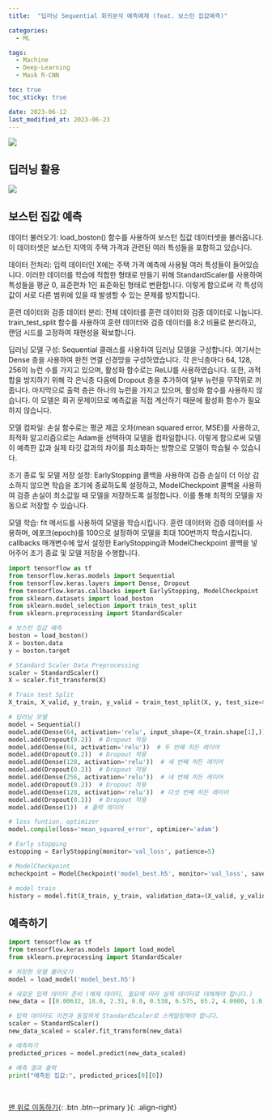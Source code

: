 ```yaml
---
title:  "딥러닝 Sequential 회귀분석 예측예제 (feat. 보스턴 집값예측)" 

categories:
  - ML

tags:
  - Machine
  - Deep-Learning
  - Mask R-CNN

toc: true
toc_sticky: true

date: 2023-06-12
last_modified_at: 2023-06-23
---
```



![](https://velog.velcdn.com/images/deepshadow/post/da1514bc-afb0-4013-bde4-88c03bd95bc6/image.png)
## 딥러닝 활용
![](https://velog.velcdn.com/images/deepshadow/post/988bf72b-eeb7-49f2-953e-2af026540000/image.png)


## 보스턴 집값 예측 

데이터 불러오기: load_boston() 함수를 사용하여 보스턴 집값 데이터셋을 불러옵니다. 이 데이터셋은 보스턴 지역의 주택 가격과 관련된 여러 특성들을 포함하고 있습니다.

데이터 전처리: 입력 데이터인 X에는 주택 가격 예측에 사용될 여러 특성들이 들어있습니다. 이러한 데이터를 학습에 적합한 형태로 만들기 위해 StandardScaler를 사용하여 특성들을 평균 0, 표준편차 1인 표준화된 형태로 변환합니다. 이렇게 함으로써 각 특성의 값이 서로 다른 범위에 있을 때 발생할 수 있는 문제를 방지합니다.

훈련 데이터와 검증 데이터 분리: 전체 데이터를 훈련 데이터와 검증 데이터로 나눕니다. train_test_split 함수를 사용하여 훈련 데이터와 검증 데이터를 8:2 비율로 분리하고, 랜덤 시드를 고정하여 재현성을 확보합니다.

딥러닝 모델 구성: Sequential 클래스를 사용하여 딥러닝 모델을 구성합니다. 여기서는 Dense 층을 사용하여 완전 연결 신경망을 구성하였습니다. 각 은닉층마다 64, 128, 256의 뉴런 수를 가지고 있으며, 활성화 함수로는 ReLU를 사용하였습니다. 또한, 과적합을 방지하기 위해 각 은닉층 다음에 Dropout 층을 추가하여 일부 뉴런을 무작위로 꺼줍니다. 마지막으로 출력 층은 하나의 뉴런을 가지고 있으며, 활성화 함수를 사용하지 않습니다. 이 모델은 회귀 문제이므로 예측값을 직접 계산하기 때문에 활성화 함수가 필요하지 않습니다.

모델 컴파일: 손실 함수로는 평균 제곱 오차(mean squared error, MSE)를 사용하고, 최적화 알고리즘으로는 Adam을 선택하여 모델을 컴파일합니다. 이렇게 함으로써 모델이 예측한 값과 실제 타깃 값과의 차이를 최소화하는 방향으로 모델이 학습될 수 있습니다.

조기 종료 및 모델 저장 설정: EarlyStopping 콜백을 사용하여 검증 손실이 더 이상 감소하지 않으면 학습을 조기에 종료하도록 설정하고, ModelCheckpoint 콜백을 사용하여 검증 손실이 최소값일 때 모델을 저장하도록 설정합니다. 이를 통해 최적의 모델을 자동으로 저장할 수 있습니다.

모델 학습: fit 메서드를 사용하여 모델을 학습시킵니다. 훈련 데이터와 검증 데이터를 사용하며, 에포크(epoch)를 100으로 설정하여 모델을 최대 100번까지 학습시킵니다. callbacks 매개변수에 앞서 설정한 EarlyStopping과 ModelCheckpoint 콜백을 넣어주어 조기 종료 및 모델 저장을 수행합니다.
```python
import tensorflow as tf
from tensorflow.keras.models import Sequential
from tensorflow.keras.layers import Dense, Dropout
from tensorflow.keras.callbacks import EarlyStopping, ModelCheckpoint
from sklearn.datasets import load_boston
from sklearn.model_selection import train_test_split
from sklearn.preprocessing import StandardScaler

# 보스턴 집값 예측 
boston = load_boston()
X = boston.data
y = boston.target

# Standard Scaler Data Preprocessing
scaler = StandardScaler()
X = scaler.fit_transform(X)

# Train test Split
X_train, X_valid, y_train, y_valid = train_test_split(X, y, test_size=0.2, random_state=42)

# 딥러닝 모델
model = Sequential()
model.add(Dense(64, activation='relu', input_shape=(X_train.shape[1],)))  # 첫 번째 히든 레이어
model.add(Dropout(0.2))  # Dropout 적용
model.add(Dense(64, activation='relu'))  # 두 번째 히든 레이어
model.add(Dropout(0.2))  # Dropout 적용
model.add(Dense(128, activation='relu'))  # 세 번째 히든 레이어
model.add(Dropout(0.2))  # Dropout 적용
model.add(Dense(256, activation='relu'))  # 네 번째 히든 레이어
model.add(Dropout(0.2))  # Dropout 적용
model.add(Dense(128, activation='relu'))  # 다섯 번째 히든 레이어
model.add(Dropout(0.2))  # Dropout 적용
model.add(Dense(1))  # 출력 레이어

# loss funtion, optimizer 
model.compile(loss='mean_squared_error', optimizer='adam')

# Early stopping
estopping = EarlyStopping(monitor='val_loss', patience=5)

# ModelCheckpoint
mcheckpoint = ModelCheckpoint('model_best.h5', monitor='val_loss', save_best_only=True)

# model train 
history = model.fit(X_train, y_train, validation_data=(X_valid, y_valid), epochs=100, callbacks=[estopping, mcheckpoint])

```

## 예측하기

```python
import tensorflow as tf
from tensorflow.keras.models import load_model
from sklearn.preprocessing import StandardScaler

# 저장한 모델 불러오기
model = load_model('model_best.h5')

# 새로운 입력 데이터 준비 (예제 데이터, 필요에 따라 실제 데이터로 대체해야 합니다.)
new_data = [[0.00632, 18.0, 2.31, 0.0, 0.538, 6.575, 65.2, 4.0900, 1.0, 296.0, 15.3, 396.90, 4.98]]

# 입력 데이터도 이전과 동일하게 StandardScaler로 스케일링해야 합니다.
scaler = StandardScaler()
new_data_scaled = scaler.fit_transform(new_data)

# 예측하기
predicted_prices = model.predict(new_data_scaled)

# 예측 결과 출력
print("예측된 집값:", predicted_prices[0][0])
```


<br>

    

[맨 위로 이동하기](#){: .btn .btn--primary }{: .align-right}
